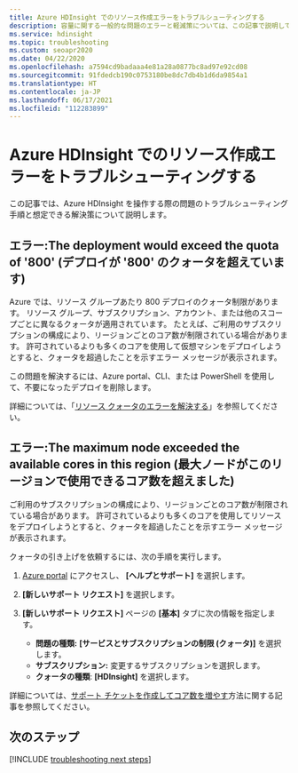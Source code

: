 ```yaml
---
title: Azure HDInsight でのリソース作成エラーをトラブルシューティングする
description: 容量に関する一般的な問題のエラーと軽減策については、この記事で説明しています。
ms.service: hdinsight
ms.topic: troubleshooting
ms.custom: seoapr2020
ms.date: 04/22/2020
ms.openlocfilehash: a7594cd9badaaa4e81a28a0877bc8ad97e92cd08
ms.sourcegitcommit: 91fdedcb190c0753180be8dc7db4b1d6da9854a1
ms.translationtype: HT
ms.contentlocale: ja-JP
ms.lasthandoff: 06/17/2021
ms.locfileid: "112283899"
---
```

# <a name="troubleshoot-resource-creation-failures-in-azure-hdinsight"></a>Azure HDInsight でのリソース作成エラーをトラブルシューティングする

この記事では、Azure HDInsight を操作する際の問題のトラブルシューティング手順と想定できる解決策について説明します。

## <a name="error-the-deployment-would-exceed-the-quota-of-800"></a>エラー:The deployment would exceed the quota of '800' (デプロイが '800' のクォータを超えています)

Azure では、リソース グループあたり 800 デプロイのクォータ制限があります。 リソース グループ、サブスクリプション、アカウント、または他のスコープごとに異なるクォータが適用されています。 たとえば、ご利用のサブスクリプションの構成により、リージョンごとのコア数が制限されている場合があります。 許可されているよりも多くのコアを使用して仮想マシンをデプロイしようとすると、クォータを超過したことを示すエラー メッセージが表示されます。

この問題を解決するには、Azure portal、CLI、または PowerShell を使用して、不要になったデプロイを削除します。

詳細については、「[リソース クォータのエラーを解決する](../azure-resource-manager/templates/error-resource-quota.md)」を参照してください。

## <a name="error-the-maximum-node-exceeded-the-available-cores-in-this-region"></a>エラー:The maximum node exceeded the available cores in this region (最大ノードがこのリージョンで使用できるコア数を超えました)

ご利用のサブスクリプションの構成により、リージョンごとのコア数が制限されている場合があります。 許可されているよりも多くのコアを使用してリソースをデプロイしようとすると、クォータを超過したことを示すエラー メッセージが表示されます。

クォータの引き上げを依頼するには、次の手順を実行します。

1. [Azure portal](https://portal.azure.com) にアクセスし、 **[ヘルプとサポート]** を選択します。

1. **[新しいサポート リクエスト]** を選択します。

1. **[新しいサポート リクエスト]** ページの **[基本]** タブに次の情報を指定します。

   * **問題の種類:** **[サービスとサブスクリプションの制限 (クォータ)]** を選択します。
   * **サブスクリプション:** 変更するサブスクリプションを選択します。
   * **クォータの種類**: **[HDInsight]** を選択します。

詳細については、[サポート チケットを作成してコア数を増やす](hdinsight-capacity-planning.md#quotas)方法に関する記事を参照してください。

## <a name="next-steps"></a>次のステップ

[!INCLUDE [troubleshooting next steps](includes/hdinsight-troubleshooting-next-steps.md)]